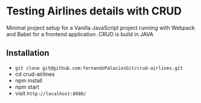 # Testing Airlines details with CRUD

Minimal project setup for a Vanilla JavaScript project running with Webpack and Babel for a frontend application.
CRUD is build in JAVA

## Installation

* `git clone git@github.com:fernandoPalaciosGit/crud-airlines.git`
* cd crud-airlines
* npm install
* npm start
* visit `http://localhost:8080/`
